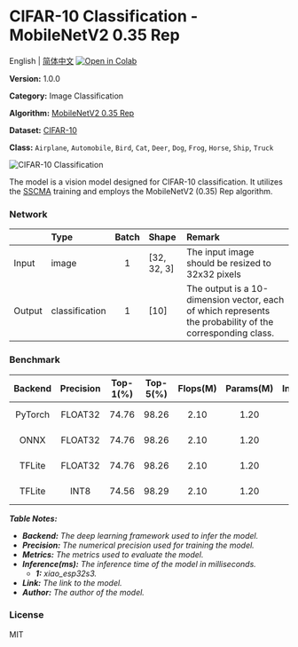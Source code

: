 # CIFAR-10 Classification - MobileNetV2 0.35 Rep

English | [简体中文](../zh_CN/CIFAR-10_Classification_MobileNetV2_0.35_Rep_32.md) [![Open in Colab](https://colab.research.google.com/assets/colab-badge.svg)](https://colab.research.google.com/github/seeed-studio/sscma-model-zoo/blob/refactor-auto-generate/notebooks/en/CIFAR-10_Classification_MobileNetV2_0.35_Rep_32.ipynb)

**Version:** 1.0.0

**Category:** Image Classification

**Algorithm:** [MobileNetV2 0.35 Rep](configs/classification/mobnetv2_0.35_rep_1bx16_300e_cifar10.py)

**Dataset:** [CIFAR-10](https://www.cs.toronto.edu/~kriz/cifar.html)

**Class:** `Airplane`, `Automobile`, `Bird`, `Cat`, `Deer`, `Dog`, `Frog`, `Horse`, `Ship`, `Truck`

![CIFAR-10 Classification](https://files.seeedstudio.com/sscma/static/cifar10_cls_0_35.png)

The model is a vision model designed for CIFAR-10 classification. It utilizes the [SSCMA](https://github.com/Seeed-Studio/SSCMA) training and employs the MobileNetV2 (0.35) Rep algorithm.

### Network 

|        | Type           |  Batch  | Shape       | Remark                                                                                                    |
|:-------|:---------------|:-------:|:------------|:----------------------------------------------------------------------------------------------------------|
| Input  | image          |    1    | [32, 32, 3] | The input image should be resized to 32x32 pixels                                                         |
| Output | classification |    1    | [10]        | The output is a 10-dimension vector, each of which represents the probability of the corresponding class. |
### Benchmark

|  Backend  |  Precision  |  Top-1(%)  |  Top-5(%)  |  Flops(M)  |  Params(M)  |  Inference(ms)   |                                                                                 Download                                                                                  |    Author    |
|:---------:|:-----------:|:----------:|:----------:|:----------:|:-----------:|:----------------:|:-------------------------------------------------------------------------------------------------------------------------------------------------------------------------:|:------------:|
|  PyTorch  |   FLOAT32   |   74.76    |   98.26    |    2.10    |    1.20     |        -         |  [Link](https://files.seeedstudio.com/sscma/model_zoo/classification/models/cifar10/mobilenetv2_0.35_cifar10_float32_sha1_229a650d3d6352349bbe09f27120b0ffaea03154.pth)   | Seeed Studio |
|   ONNX    |   FLOAT32   |   74.76    |   98.26    |    2.10    |    1.20     |        -         |  [Link](https://files.seeedstudio.com/sscma/model_zoo/classification/models/cifar10/mobilenetv2_0.35_cifar10_float32_sha1_5de550613080ddb9e9c48917abae402b72fb1f7c.onnx)  | Seeed Studio |
|  TFLite   |   FLOAT32   |   74.76    |   98.26    |    2.10    |    1.20     |        -         | [Link](https://files.seeedstudio.com/sscma/model_zoo/classification/models/cifar10/mobilenetv2_0.35_cifar10_float32_sha1_8573efa98eb573ce709d0eeef97cac84a4a54442.tflite) | Seeed Studio |
|  TFLite   |    INT8     |   74.56    |   98.29    |    2.10    |    1.20     | 13<sup>(1)</sup> |  [Link](https://files.seeedstudio.com/sscma/model_zoo/classification/models/cifar10/mobilenetv2_0.35_cifar10_int8_sha1_84561285cfef22718d41b93f81853143746293d8.tflite)   | Seeed Studio |

***Table Notes:***

- ***Backend:** The deep learning framework used to infer the model.*
- ***Precision:** The numerical precision used for training the model.*
- ***Metrics:** The metrics used to evaluate the model.*
- ***Inference(ms):** The inference time of the model in milliseconds.*
  - ***1:** xiao_esp32s3.*
- ***Link:** The link to the model.*
- ***Author:** The author of the model.*

### License

MIT

